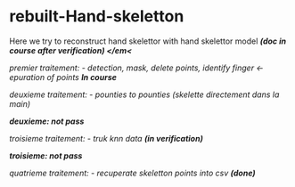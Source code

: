 # rebuilt-Hand-skeletton

Here we try to reconstruct hand skelettor with hand skelettor model <strong><em>(doc in course after verification) </em<</strong>


premier traitement: - detection, mask, delete points, identify finger <- epuration of points <strong><em> In course </em></strong>

deuxieme traitement: - pounties to pounties (skelette directement dans la main)

<strong><em> deuxieme: not pass </em></strong>

troisieme traitement: - truk knn data <strong><em>(in verification) </em></strong>

<strong><em> troisieme: not pass </em></strong>

quatrieme traitement: - recuperate skeletton points into csv <strong><em>(done) </em></strong>




